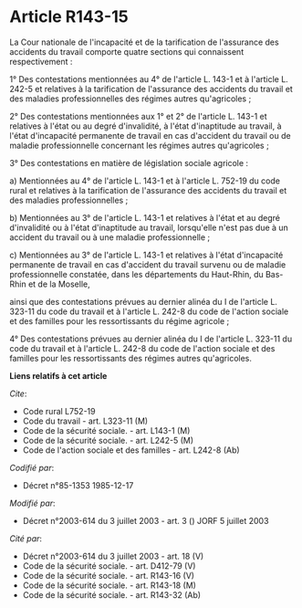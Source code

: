 # Article R143-15

La Cour nationale de l'incapacité et de la tarification de l'assurance des accidents du travail comporte quatre sections qui
connaissent respectivement :

1° Des contestations mentionnées au 4° de l'article L. 143-1 et à l'article L. 242-5 et relatives à la tarification de
l'assurance des accidents du travail et des maladies professionnelles des régimes autres qu'agricoles ;

2° Des contestations mentionnées aux 1° et 2° de l'article L. 143-1 et relatives à l'état ou au degré d'invalidité, à l'état
d'inaptitude au travail, à l'état d'incapacité permanente de travail en cas d'accident du travail ou de maladie
professionnelle concernant les régimes autres qu'agricoles ;

3° Des contestations en matière de législation sociale agricole :

a) Mentionnées au 4° de l'article L. 143-1 et à l'article L. 752-19 du code rural et relatives à la tarification de
l'assurance des accidents du travail et des maladies professionnelles ;

b) Mentionnées au 3° de l'article L. 143-1 et relatives à l'état et au degré d'invalidité ou à l'état d'inaptitude au
travail, lorsqu'elle n'est pas due à un accident du travail ou à une maladie professionnelle ;

c) Mentionnées au 3° de l'article L. 143-1 et relatives à l'état d'incapacité permanente de travail en cas d'accident du
travail survenu ou de maladie professionnelle constatée, dans les départements du Haut-Rhin, du Bas-Rhin et de la Moselle, 

ainsi que des contestations prévues au dernier alinéa du I de l'article L. 323-11 du code du travail et à l'article L. 242-8
du code de l'action sociale et des familles pour les ressortissants du régime agricole ;

4° Des contestations prévues au dernier alinéa du I de l'article L. 323-11 du code du travail et à l'article L. 242-8 du code
de l'action sociale et des familles pour les ressortissants des régimes autres qu'agricoles.

**Liens relatifs à cet article**

_Cite_:

  - Code rural L752-19
  - Code du travail - art. L323-11 (M)
  - Code de la sécurité sociale. - art. L143-1 (M)
  - Code de la sécurité sociale. - art. L242-5 (M)
  - Code de l'action sociale et des familles - art. L242-8 (Ab)

_Codifié par_:

  - Décret n°85-1353 1985-12-17

_Modifié par_:

  - Décret n°2003-614 du 3 juillet 2003 - art. 3 () JORF 5 juillet 2003

_Cité par_:

  - Décret n°2003-614 du 3 juillet 2003 - art. 18 (V)
  - Code de la sécurité sociale. - art. D412-79 (V)
  - Code de la sécurité sociale. - art. R143-16 (V)
  - Code de la sécurité sociale. - art. R143-18 (M)
  - Code de la sécurité sociale. - art. R143-32 (Ab)
